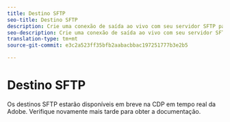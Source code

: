 ```yaml
---
title: Destino SFTP
seo-title: Destino SFTP
description: Crie uma conexão de saída ao vivo com seu servidor SFTP para exportar periodicamente arquivos de dados delimitados da plataforma Experience.
seo-description: Crie uma conexão de saída ao vivo com seu servidor SFTP para exportar periodicamente arquivos de dados delimitados da plataforma Experience.
translation-type: tm+mt
source-git-commit: e3c2a523ff35bfb2aabacbbac197251777b3e2b5

---
```



# Destino SFTP

Os destinos SFTP estarão disponíveis em breve na CDP em tempo real da Adobe. Verifique novamente mais tarde para obter a documentação.